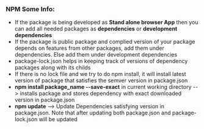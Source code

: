 ### NPM Some Info:
* If the package is being developed as **Stand alone browser App** then you can add all needed packages as **dependencies** or **development dependencies**
* If the package is public package and complied version of your package depends on features from other packages, add them under dependencies. Else add them under development dependencies
* package-lock.json helps in keeping track of versions of dependency packages along with its childs
* If there is no lock file and we try to do npm install, it will install latest version of package that satisfies the semver version in package.json
* **npm install package_name --save-exact** in current working directory -->  installs package and stores dependency with exact downloaded version in package.json
* **npm update**  --> Update Dependencies satisfying version in package.json. Note that after updating both package.json and package-lock.json will be updated
